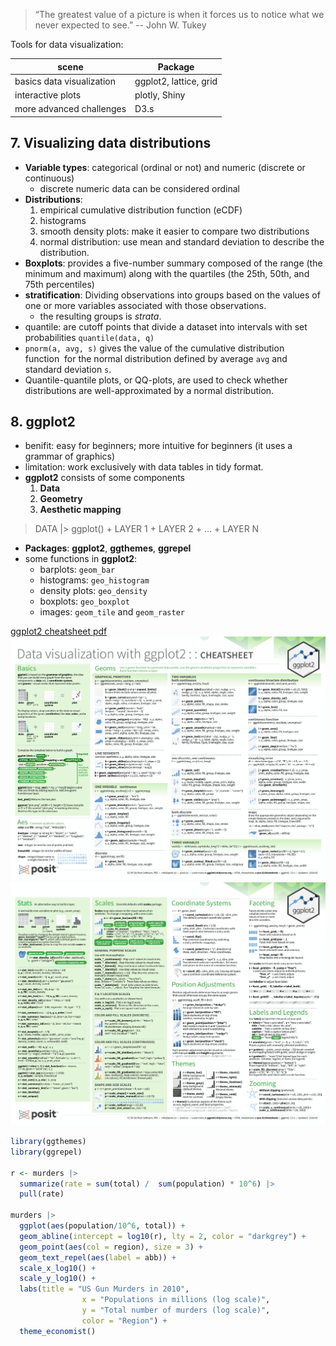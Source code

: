 > “The greatest value of a picture is when it forces us to notice what we never expected to see.” -- John W. Tukey

Tools for data visualization: 

| scene                     | Package                |
| ------------------------- | ---------------------- |
| basics data visualization | ggplot2, lattice, grid |
| interactive plots         | plotly, Shiny          |
| more advanced challenges  | D3.s                   |

## 7. Visualizing data distributions
- **Variable types**: categorical (ordinal or not) and numeric (discrete or continuous)
	- discrete numeric data can be considered ordinal
- **Distributions**: 
	1. empirical cumulative distribution function (eCDF)
	2. histograms
	3. smooth density plots: make it easier to compare two distributions
	4. normal distribution: use mean and standard deviation to describe the distribution.
- **Boxplots**: provides a five-number summary composed of the range (the minimum and maximum) along with the quartiles (the 25th, 50th, and 75th percentiles)
-  **stratification**: Dividing observations into groups based on the values of one or more variables associated with those observations. 
	- the resulting groups is _strata_.
- quantile: are cutoff points that divide a dataset into intervals with set probabilities `quantile(data, q)`
- `pnorm(a, avg, s)` gives the value of the cumulative distribution function  for the normal distribution defined by average `avg` and standard deviation `s`.
- Quantile-quantile plots, or QQ-plots, are used to check whether distributions are well-approximated by a normal distribution.

## 8. ggplot2
- benifit: easy for beginners; more intuitive for beginners (it uses a grammar of graphics)
- limitation: work exclusively with data tables in tidy format.
- **ggplot2** consists of some components
	1. **Data**
	2. **Geometry**
	3. **Aesthetic mapping**

> DATA |> ggplot() + LAYER 1 + LAYER 2 + … + LAYER N

- **Packages**: **ggplot2**, **ggthemes**, **ggrepel**
- some functions in **ggplot2**: 
	- barplots: `geom_bar`
	-  histograms: `geo_histogram`
	- density plots: `geo_density`
	- boxplots: `geo_boxplot`
	- images: `geom_tile` and `geom_raster`

[ggplot2 cheatsheet pdf](./asset/data-visualization.pdf)
![](./asset/ggplot2-1.png)
![](./asset/ggplot2-2.png)
```R
library(ggthemes)
library(ggrepel)

r <- murders |> 
  summarize(rate = sum(total) /  sum(population) * 10^6) |>
  pull(rate)

murders |> 
  ggplot(aes(population/10^6, total)) +   
  geom_abline(intercept = log10(r), lty = 2, color = "darkgrey") +
  geom_point(aes(col = region), size = 3) +
  geom_text_repel(aes(label = abb)) + 
  scale_x_log10() +
  scale_y_log10() +
  labs(title = "US Gun Murders in 2010",
                x = "Populations in millions (log scale)", 
                y = "Total number of murders (log scale)",
                color = "Region") +
  theme_economist()
```


